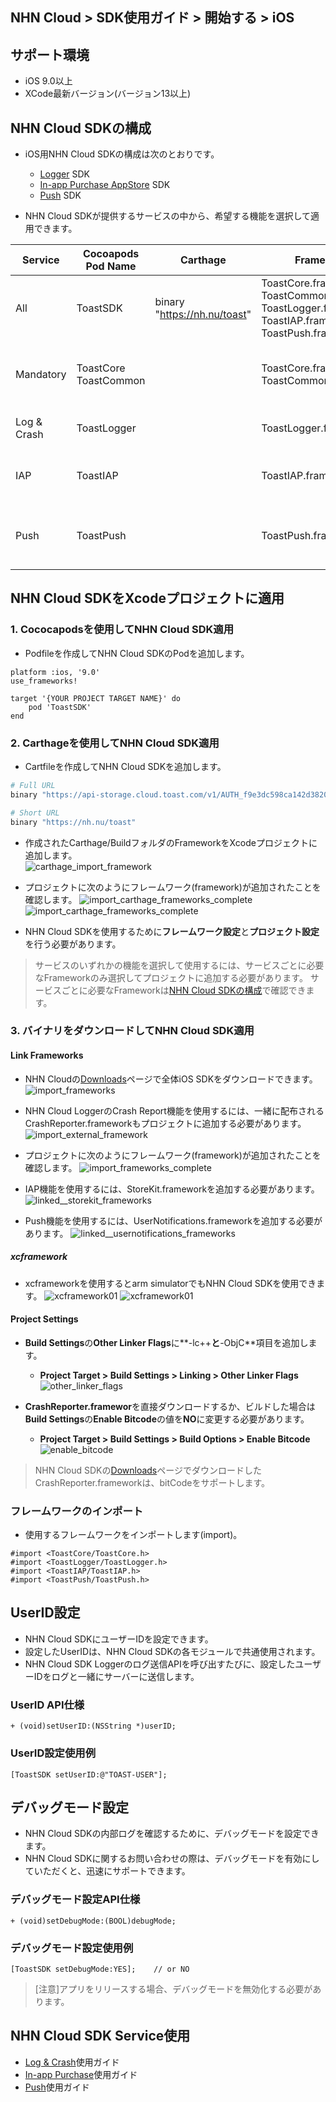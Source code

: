 ## NHN Cloud > SDK使用ガイド > 開始する > iOS 
 
## サポート環境 
 
* iOS 9.0以上 
* XCode最新バージョン(バージョン13以上) 
 
## NHN Cloud SDKの構成 
 
* iOS用NHN Cloud SDKの構成は次のとおりです。 
    * [Logger](./log-collector-ios) SDK 
    * [In-app Purchase AppStore](./iap-ios) SDK 
    * [Push](./push-ios) SDK 
 
* NHN Cloud SDKが提供するサービスの中から、希望する機能を選択して適用できます。 
 
| Service | Cocoapods Pod Name | Carthage | Framework | Dependency | Build Settings | 
| ------- | ------------------ | -------- | --------- | ---------- | -------------- | 
| All | ToastSDK | binary "https://nh.nu/toast" | ToastCore.framework<br>ToastCommon.framework<br>ToastLogger.framework<br>ToastIAP.framework<br>ToastPush.framework |  |  | 
| Mandatory | ToastCore<br>ToastCommon |  | ToastCore.framework<br>ToastCommon.framework |  | OTHER\_LDFLAGS = (<br>"-ObjC",<br>"-lc++"<br>); | 
| Log & Crash | ToastLogger |  | ToastLogger.framework | [External & Optional]<br>\* CrashReporter.framework (Toast) |  | 
| IAP | ToastIAP |  | ToastIAP.framework | \* StoreKit.framework<br><br>[Optional]<br>\* libsqlite3.tdb |  | 
| Push | ToastPush |  | ToastPush.framework | \* UserNotifications.framework<br><br>[Optional]<br>\* PushKit.framework |  | 
 
## NHN Cloud SDKをXcodeプロジェクトに適用 
 
### 1. Cococapodsを使用してNHN Cloud SDK適用 
 
* Podfileを作成してNHN Cloud SDKのPodを追加します。 
 
```podspec 
platform :ios, '9.0' 
use_frameworks! 
 
target '{YOUR PROJECT TARGET NAME}' do 
    pod 'ToastSDK' 
end 
``` 
 
### 2. Carthageを使用してNHN Cloud SDK適用
 
* Cartfileを作成してNHN Cloud SDKを追加します。

```sh
# Full URL
binary "https://api-storage.cloud.toast.com/v1/AUTH_f9e3dc598ca142d3820e1c19343d5428/carthage/ToastSDK.json" 

# Short URL 
binary "https://nh.nu/toast"
```
 
* 作成されたCarthage/BuildフォルダのFrameworkをXcodeプロジェクトに追加します。  
![carthage_import_framework](http://static.toastoven.net/toastcloud/sdk/ios/carthage01.png) 
 
* プロジェクトに次のようにフレームワーク(framework)が追加されたことを確認します。 
![import_carthage_frameworks_complete](http://static.toastoven.net/toastcloud/sdk/ios/carthage02.png) 
![import_carthage_frameworks_complete](http://static.toastoven.net/toastcloud/sdk/ios/carthage03.png)
 
* NHN Cloud SDKを使用するために**フレームワーク設定**と**プロジェクト設定**を行う必要があります。
 
> サービスのいずれかの機能を選択して使用するには、サービスごとに必要なFrameworkのみ選択してプロジェクトに追加する必要があります。 
> サービスごとに必要なFrameworkは[NHN Cloud SDKの構成](./getting-started-ios/#toast-sdk)で確認できます。  
 
### 3. バイナリをダウンロードしてNHN Cloud SDK適用 
 
#### Link Frameworks 
 
* NHN Cloudの[Downloads](../../../Download/#toast-sdk)ページで全体iOS SDKをダウンロードできます。 
![import_frameworks](http://static.toastoven.net/toastcloud/sdk/ios/overview_import_frameworks_folder.png) 
 
* NHN Cloud LoggerのCrash Report機能を使用するには、一緒に配布されるCrashReporter.frameworkもプロジェクトに追加する必要があります。 
![import_external_framework](http://static.toastoven.net/toastcloud/sdk/ios/overview_import_external_folder.png) 
 
* プロジェクトに次のようにフレームワーク(framework)が追加されたことを確認します。 
![import_frameworks_complete](http://static.toastoven.net/toastcloud/sdk/ios/overview_import_complete_folder.png) 
 
* IAP機能を使用するには、StoreKit.frameworkを追加する必要があります。 
![linked__storekit_frameworks](http://static.toastoven.net/toastcloud/sdk/ios/overview_link_frameworks_StoreKit.png) 
 
* Push機能を使用するには、UserNotifications.frameworkを追加する必要があります。 
![linked__usernotifications_frameworks](http://static.toastoven.net/toastcloud/sdk/ios/overview_link_frameworks_UserNotifications.png) 
 
##### xcframework
* xcframeworkを使用するとarm simulatorでもNHN Cloud SDKを使用できます。
![xcframework01](http://static.toastoven.net/toastcloud/sdk/ios/xcframework01.png)
![xcframework01](http://static.toastoven.net/toastcloud/sdk/ios/xcframework02.png)

#### Project Settings 
 
* **Build Settings**の**Other Linker Flags**に**-lc++**と**-ObjC**項目を追加します。 
    * **Project Target > Build Settings > Linking > Other Linker Flags** 
![other_linker_flags](http://static.toastoven.net/toastcloud/sdk/ios/overview_settings_flags.png) 
 
* **CrashReporter.framewor**を直接ダウンロードするか、ビルドした場合は**Build Settings**の**Enable Bitcode**の値を**NO**に変更する必要があります。 
    * **Project Target > Build Settings > Build Options > Enable Bitcode** 
![enable_bitcode](http://static.toastoven.net/toastcloud/sdk/ios/overview_settings_bitcode.png) 
> NHN Cloud SDKの[Downloads](../../../Download/#toast-sdk)ページでダウンロードしたCrashReporter.frameworkは、bitCodeをサポートします。 
 
### フレームワークのインポート 
 
* 使用するフレームワークをインポートします(import)。 
 
```objc 
#import <ToastCore/ToastCore.h> 
#import <ToastLogger/ToastLogger.h> 
#import <ToastIAP/ToastIAP.h> 
#import <ToastPush/ToastPush.h> 
``` 
 
## UserID設定 
 
* NHN Cloud SDKにユーザーIDを設定できます。 
* 設定したUserIDは、NHN Cloud SDKの各モジュールで共通使用されます。 
* NHN Cloud SDK Loggerのログ送信APIを呼び出すたびに、設定したユーザーIDをログと一緒にサーバーに送信します。 
 
### UserID API仕様 
 
```objc 
+ (void)setUserID:(NSString *)userID; 
``` 
 
### UserID設定使用例 
 
```objc 
[ToastSDK setUserID:@"TOAST-USER"]; 
``` 
## デバッグモード設定 
 
* NHN Cloud SDKの内部ログを確認するために、デバッグモードを設定できます。 
* NHN Cloud SDKに関するお問い合わせの際は、デバッグモードを有効にしていただくと、迅速にサポートできます。 
 
### デバッグモード設定API仕様 
 
 
```objc 
+ (void)setDebugMode:(BOOL)debugMode; 
``` 
 
### デバッグモード設定使用例 
 
```objc 
[ToastSDK setDebugMode:YES];    // or NO 
``` 
 
> [注意]アプリをリリースする場合、デバッグモードを無効化する必要があります。 
 
## NHN Cloud SDK Service使用 
 
* [Log & Crash](./log-collector-ios)使用ガイド 
* [In-app Purchase](./iap-ios)使用ガイド 
* [Push](./push-ios)使用ガイド 
